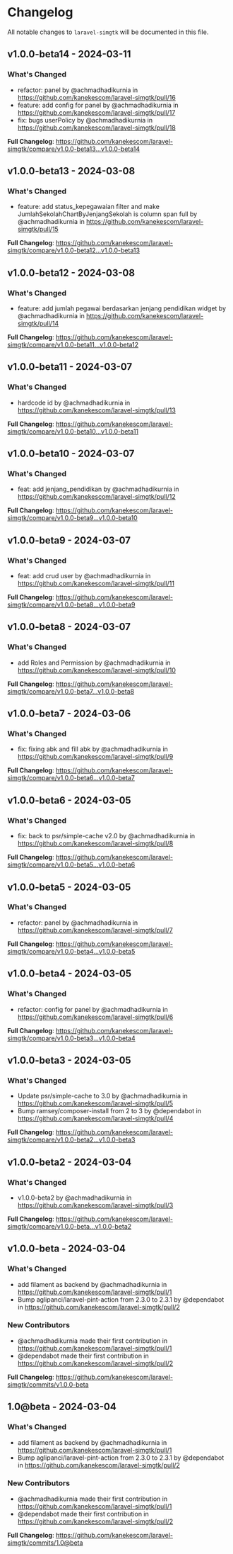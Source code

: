 # Changelog

All notable changes to `laravel-simgtk` will be documented in this file.

## v1.0.0-beta14 - 2024-03-11

### What's Changed

* refactor: panel by @achmadhadikurnia in https://github.com/kanekescom/laravel-simgtk/pull/16
* feature: add config for panel by @achmadhadikurnia in https://github.com/kanekescom/laravel-simgtk/pull/17
* fix: bugs userPolicy by @achmadhadikurnia in https://github.com/kanekescom/laravel-simgtk/pull/18

**Full Changelog**: https://github.com/kanekescom/laravel-simgtk/compare/v1.0.0-beta13...v1.0.0-beta14

## v1.0.0-beta13 - 2024-03-08

### What's Changed

* feature: add status_kepegawaian filter and make JumlahSekolahChartByJenjangSekolah is column span full by @achmadhadikurnia in https://github.com/kanekescom/laravel-simgtk/pull/15

**Full Changelog**: https://github.com/kanekescom/laravel-simgtk/compare/v1.0.0-beta12...v1.0.0-beta13

## v1.0.0-beta12 - 2024-03-08

### What's Changed

* feature: add jumlah pegawai berdasarkan jenjang pendidikan widget by @achmadhadikurnia in https://github.com/kanekescom/laravel-simgtk/pull/14

**Full Changelog**: https://github.com/kanekescom/laravel-simgtk/compare/v1.0.0-beta11...v1.0.0-beta12

## v1.0.0-beta11 - 2024-03-07

### What's Changed

* hardcode id by @achmadhadikurnia in https://github.com/kanekescom/laravel-simgtk/pull/13

**Full Changelog**: https://github.com/kanekescom/laravel-simgtk/compare/v1.0.0-beta10...v1.0.0-beta11

## v1.0.0-beta10 - 2024-03-07

### What's Changed

* feat: add jenjang_pendidikan by @achmadhadikurnia in https://github.com/kanekescom/laravel-simgtk/pull/12

**Full Changelog**: https://github.com/kanekescom/laravel-simgtk/compare/v1.0.0-beta9...v1.0.0-beta10

## v1.0.0-beta9 - 2024-03-07

### What's Changed

* feat: add crud user by @achmadhadikurnia in https://github.com/kanekescom/laravel-simgtk/pull/11

**Full Changelog**: https://github.com/kanekescom/laravel-simgtk/compare/v1.0.0-beta8...v1.0.0-beta9

## v1.0.0-beta8 - 2024-03-07

### What's Changed

* add Roles and Permission by @achmadhadikurnia in https://github.com/kanekescom/laravel-simgtk/pull/10

**Full Changelog**: https://github.com/kanekescom/laravel-simgtk/compare/v1.0.0-beta7...v1.0.0-beta8

## v1.0.0-beta7 - 2024-03-06

### What's Changed

* fix: fixing abk and fill abk by @achmadhadikurnia in https://github.com/kanekescom/laravel-simgtk/pull/9

**Full Changelog**: https://github.com/kanekescom/laravel-simgtk/compare/v1.0.0-beta6...v1.0.0-beta7

## v1.0.0-beta6 - 2024-03-05

### What's Changed

* fix: back to psr/simple-cache v2.0 by @achmadhadikurnia in https://github.com/kanekescom/laravel-simgtk/pull/8

**Full Changelog**: https://github.com/kanekescom/laravel-simgtk/compare/v1.0.0-beta5...v1.0.0-beta6

## v1.0.0-beta5 - 2024-03-05

### What's Changed

* refactor: panel by @achmadhadikurnia in https://github.com/kanekescom/laravel-simgtk/pull/7

**Full Changelog**: https://github.com/kanekescom/laravel-simgtk/compare/v1.0.0-beta4...v1.0.0-beta5

## v1.0.0-beta4 - 2024-03-05

### What's Changed

* refactor: config for panel by @achmadhadikurnia in https://github.com/kanekescom/laravel-simgtk/pull/6

**Full Changelog**: https://github.com/kanekescom/laravel-simgtk/compare/v1.0.0-beta3...v1.0.0-beta4

## v1.0.0-beta3 - 2024-03-05

### What's Changed

* Update psr/simple-cache to 3.0 by @achmadhadikurnia in https://github.com/kanekescom/laravel-simgtk/pull/5
* Bump ramsey/composer-install from 2 to 3 by @dependabot in https://github.com/kanekescom/laravel-simgtk/pull/4

**Full Changelog**: https://github.com/kanekescom/laravel-simgtk/compare/v1.0.0-beta2...v1.0.0-beta3

## v1.0.0-beta2 - 2024-03-04

### What's Changed

* v1.0.0-beta2 by @achmadhadikurnia in https://github.com/kanekescom/laravel-simgtk/pull/3

**Full Changelog**: https://github.com/kanekescom/laravel-simgtk/compare/v1.0.0-beta...v1.0.0-beta2

## v1.0.0-beta - 2024-03-04

### What's Changed

* add filament as backend by @achmadhadikurnia in https://github.com/kanekescom/laravel-simgtk/pull/1
* Bump aglipanci/laravel-pint-action from 2.3.0 to 2.3.1 by @dependabot in https://github.com/kanekescom/laravel-simgtk/pull/2

### New Contributors

* @achmadhadikurnia made their first contribution in https://github.com/kanekescom/laravel-simgtk/pull/1
* @dependabot made their first contribution in https://github.com/kanekescom/laravel-simgtk/pull/2

**Full Changelog**: https://github.com/kanekescom/laravel-simgtk/commits/v1.0.0-beta

## 1.0@beta - 2024-03-04

### What's Changed

* add filament as backend by @achmadhadikurnia in https://github.com/kanekescom/laravel-simgtk/pull/1
* Bump aglipanci/laravel-pint-action from 2.3.0 to 2.3.1 by @dependabot in https://github.com/kanekescom/laravel-simgtk/pull/2

### New Contributors

* @achmadhadikurnia made their first contribution in https://github.com/kanekescom/laravel-simgtk/pull/1
* @dependabot made their first contribution in https://github.com/kanekescom/laravel-simgtk/pull/2

**Full Changelog**: https://github.com/kanekescom/laravel-simgtk/commits/1.0@beta

